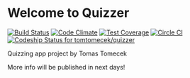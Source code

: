 # Welcome to Quizzer
[![Build Status](https://travis-ci.org/tomtomecek/quizzer.svg)](https://travis-ci.org/tomtomecek/quizzer) [![Code Climate](https://codeclimate.com/github/tomtomecek/quizzer/badges/gpa.svg)](https://codeclimate.com/github/tomtomecek/quizzer) [![Test Coverage](https://codeclimate.com/github/tomtomecek/quizzer/badges/coverage.svg)](https://codeclimate.com/github/tomtomecek/quizzer) [![Circle CI](https://circleci.com/gh/tomtomecek/quizzer/tree/master.svg?style=shield&circle-token=f47aaaa83e457e1b1052b299a93eb716c215ec12)](https://circleci.com/gh/tomtomecek/quizzer/tree/master) [![Codeship Status for tomtomecek/quizzer](https://codeship.com/projects/767a2030-a61f-0132-e064-7e6768721930/status?branch=master)](https://codeship.com/projects/66918)

Quizzing app project by Tomas Tomecek

More info will be published in next days!
